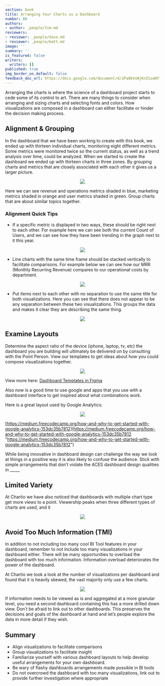 ```yaml
---
section: book
title: Arranging Your Charts as a Dashboard
number: 80
authors:
- author: _people/tim.md
reviewers:
- reviewer: _people/dave.md
- reviewer: _people/matt.md
image: ''
summary: ''
is_featured: false
writers:
  writers: []
published: true
img_border_on_default: false
feedback_doc_url: https://docs.google.com/document/d/1Pa0bVsWjKnISzwNY7REZqlkMQVtJhnMi74QccC7ut1A/edit?usp=sharing
---
```

Arranging the charts is where the science of a dashboard project starts to cede some of its control to art. There are many things to consider when arranging and sizing charts and selecting fonts and colors. How visualizations are composed in a dashboard can either facilitate or hinder the decision making process.

## Alignment & Grouping

In the dashboard that we have been working to create with this book, we ended up with thirteen individual charts, monitoring eight different metrics. Some metrics were monitored twice so the current status, as well as a trend analysis over time, could be analyzed. When we started to create the dashboard we ended up with thirteen charts in three zones. By grouping charts and metrics that are closely associated with each other it gives us a larger picture.

<div style="text-align:center"><img src="/assets/images/how-to-design-a-dashboard/arranging_your_charts_as_a_dashboard/dashboardBreakdown.jpeg" /></div>

Here we can see revenue and operations metrics shaded in blue, marketing metrics shaded in orange and user metrics shaded in green. Group charts that are about similar topics together.

### Alignment Quick Tips

* If a specific metric is displayed in two ways, these should be right next to each other. For example here we can see both the current Count of Users, and we can see how they have been trending in the graph next to it this year.

<div style="text-align:center"><img src="/assets/images/how-to-design-a-dashboard/arranging_your_charts_as_a_dashboard/sameMetrics.png" /></div>

* Line charts with the same time frame should be stacked vertically to facilitate comparisons. For example below we can see how our MRR (Monthly Recurring Revenue) compares to our operational costs by department.


<div style="text-align:center"><img src="/assets/images/how-to-design-a-dashboard/arranging_your_charts_as_a_dashboard/sameTime.png" /></div>

* Put items next to each other with no separation to use the same title for both visualizations. Here you can see that there does not appear to be any separation between these two visualizations. This groups the data and makes it clear they are describing the same thing.

<div style="text-align:center"><img src="/assets/images/how-to-design-a-dashboard/arranging_your_charts_as_a_dashboard/sameTitle.png" /></div>

## Examine Layouts

Determine the aspect ratio of the device (iphone, laptop, tv, etc) the dashboard you are building will ultimately be delivered on by consulting with the Point Person. View our templates to get ideas about how you could compose visualizations together.

<div style="text-align:center"><img src="/assets/images/how-to-design-a-dashboard/arranging_your_charts_as_a_dashboard/exampleLayout.png" /></div>

View more here: [Dashboard Templates in Figma](https://www.figma.com/file/dTND29GywRZ16tgsv7nORhKx/Dashboard-Templates?node-id=0%3A1)

Also now is a good time to use google and apps that you use with a dashboard interface to get inspired about what combinations work.

Here is a great layout used by Google Analytics:

<div style="text-align:center"><img src="/assets/images/how-to-design-a-dashboard/arranging_your_charts_as_a_dashboard/googleAnalytics.png" /></div>

[https://medium.freecodecamp.org/how-and-why-to-get-started-with-google-analytics-153dc35b7812](https://medium.freecodecamp.org/how-and-why-to-get-started-with-google-analytics-153dc35b7812 "https://medium.freecodecamp.org/how-and-why-to-get-started-with-google-analytics-153dc35b7812")

While being innovative in dashboard design can challenge the way we look at things in a positive way it is also likely to confuse the audience. Stick with simple arrangements that don’t violate the ACES dashboard design qualities in _____

## Limited Variety

At Chartio we have also noticed that dashboards with multiple chart type get more views to a point. Viewership peaks when three different types of charts are used, and it

<div style="text-align:center"><img src="/assets/images/how-to-design-a-dashboard/arranging_your_charts_as_a_dashboard/chartioChart.png" /></div>

## Avoid Too Much Information (TMI)

In addition to not including too many cool BI Tool features in your dashboard, remember to not include too many visualizations in your dashboard either. There will be many opportunities to overload the dashboard with too much information. Information overload deteriorates the power of the dashboard.

At Chartio we took a look at the number of visualizations per dashboard and found that it is heavily skewed, the vast majority only use a few charts.

<div style="text-align:center"><img src="/assets/images/how-to-design-a-dashboard/arranging_your_charts_as_a_dashboard/TMI.png" /></div>

If information needs to be viewed as is and aggregated at a more granular level, you need a second dashboard containing this has a more drilled down view. Don’t be afraid to link out to other dashboards. This preserves the decisions and goals of the dashboard at hand and let’s people explore the data in more detail if they wish.

## Summary

* Align visualizations to facilitate comparisons
* Group visualizations to facilitate insight
* Familiarize yourself with various dashboard layouts to help develop useful arrangements for your own dashboard.
* Be wary of flashy dashboards arrangements made possible in BI tools
* Do not overcrowd the dashboard with too many visualizations, link out to provide further investigation where appropriate
